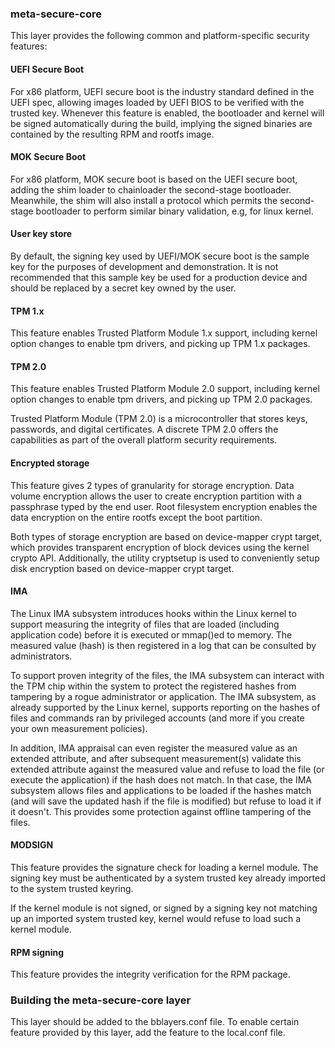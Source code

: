 ### meta-secure-core
This layer provides the following common and platform-specific security
features:

#### UEFI Secure Boot
For x86 platform, UEFI secure boot is the industry standard defined in the
UEFI spec, allowing images loaded by UEFI BIOS to be verified with the trusted
key. Whenever this feature is enabled, the bootloader and kernel will be
signed automatically during the build, implying the signed binaries are
contained by the resulting RPM and rootfs image.

#### MOK Secure Boot
For x86 platform, MOK secure boot is based on the UEFI secure boot, adding
the shim loader to chainloader the second-stage bootloader. Meanwhile,
the shim will also install a protocol which permits the second-stage bootloader
to perform similar binary validation, e.g, for linux kernel.

#### User key store
By default, the signing key used by UEFI/MOK secure boot is the sample key for
the purposes of development and demonstration. It is not recommended that
this sample key be used for a production device and should be replaced by
a secret key owned by the user. 

#### TPM 1.x
This feature enables Trusted Platform Module 1.x support, including
kernel option changes to enable tpm drivers, and picking up TPM 1.x packages.

#### TPM 2.0
This feature enables Trusted Platform Module 2.0 support, including
kernel option changes to enable tpm drivers, and picking up TPM 2.0 packages.

Trusted Platform Module (TPM 2.0) is a microcontroller that stores keys,
passwords, and digital certificates. A discrete TPM 2.0 offers the
capabilities as part of the overall platform security requirements.

#### Encrypted storage
This feature gives 2 types of granularity for storage encryption. Data volume
encryption allows the user to create encryption partition with a passphrase
typed by the end user. Root filesystem encryption enables the data encryption on
the entire rootfs except the boot partition.

Both types of storage encryption are based on device-mapper crypt target,
which provides transparent encryption of block devices using the kernel crypto
API. Additionally, the utility cryptsetup is used to conveniently setup disk
encryption based on device-mapper crypt target.

#### IMA
The Linux IMA subsystem introduces hooks within the Linux kernel to support
measuring the integrity of files that are loaded (including application code)
before it is executed or mmap()ed to memory. The measured value (hash) is then
registered in a log that can be consulted by administrators.

To support proven integrity of the files, the IMA subsystem can interact with
the TPM chip within the system to protect the registered hashes from tampering
by a rogue administrator or application. The IMA subsystem, as already
supported by the Linux kernel, supports reporting on the hashes of files and
commands ran by privileged accounts (and more if you create your own
measurement policies).

In addition, IMA appraisal can even register the measured value as an extended
attribute, and after subsequent measurement(s) validate this extended attribute
against the measured value and refuse to load the file (or execute the
application) if the hash does not match. In that case, the IMA subsystem allows
files and applications to be loaded if the hashes match (and will save the
updated hash if the file is modified) but refuse to load it if it doesn't. This
provides some protection against offline tampering of the files.

#### MODSIGN
This feature provides the signature check for loading a kernel module. The
signing key must be authenticated by a system trusted key already imported
to the system trusted keyring.

If the kernel module is not signed, or signed by a signing key not matching
up an imported system trusted key, kernel would refuse to load such a kernel
module.

#### RPM signing
This feature provides the integrity verification for the RPM package.

### Building the meta-secure-core layer
This layer should be added to the bblayers.conf file. To enable certain
feature provided by this layer, add the feature to the local.conf file. 
